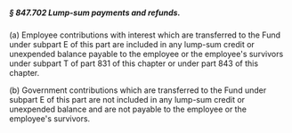 ##### § 847.702 Lump-sum payments and refunds. #####

(a) Employee contributions with interest which are transferred to the Fund under subpart E of this part are included in any lump-sum credit or unexpended balance payable to the employee or the employee's survivors under subpart T of part 831 of this chapter or under part 843 of this chapter.

(b) Government contributions which are transferred to the Fund under subpart E of this part are not included in any lump-sum credit or unexpended balance and are not payable to the employee or the employee's survivors.